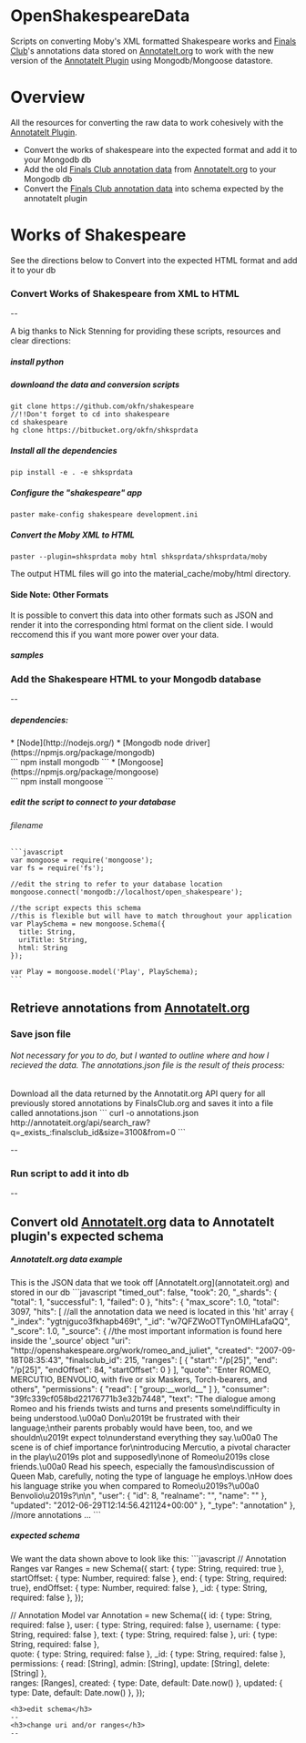 OpenShakespeareData
===================

Scripts on converting Moby's XML formatted Shakespeare works and [Finals Club](http://finalsclub.org)'s annotations data stored on [AnnotateIt.org](annotateit.org) to work with the new version of the [AnnotateIt Plugin](http://annotateit.org/) using Mongodb/Mongoose datastore.

Overview
===================
All the resources for converting the raw data to work cohesively with the [AnnotateIt Plugin](http://annotateit.org/).
* Convert the works of shakespeare into the expected format and add it to your Mongodb db
* Add the old [Finals Club annotation data](http://annotateit.org/api/search_raw?q=_exists_:finalsclub_id&size=200&from=200) from [AnnotateIt.org](annotateit.org) to your Mongodb db
* Convert the [Finals Club annotation data](http://annotateit.org/api/search_raw?q=_exists_:finalsclub_id&size=200&from=200) into schema expected by the annotateIt plugin

Works of Shakespeare
===================
See the directions below to Convert into the expected HTML format and add it to your db

<h3>Convert Works of Shakespeare from XML to HTML</h3>
--


A big thanks to Nick Stenning for providing these scripts, resources and clear directions:
<h5>install python</h5>

<h5>downloand the data and conversion scripts</h5>
    
    git clone https://github.com/okfn/shakespeare
    //!!Don't forget to cd into shakespeare  
    cd shakespeare
    hg clone https://bitbucket.org/okfn/shksprdata
    
<h5> Install all the dependencies </h5>
    
    pip install -e . -e shksprdata
    

<h5> Configure the "shakespeare" app</h5>
    
    paster make-config shakespeare development.ini
    
    
<h5>Convert the Moby XML to HTML</h5>
    
    paster --plugin=shksprdata moby html shksprdata/shksprdata/moby
    

The output HTML files will go into the material_cache/moby/html directory.

<h4> Side Note: Other Formats </h4>
It is possible to convert this data into other formats such as JSON and render it into the corresponding html format on the client side. I would reccomend this if you want more power over your data.
<h5> samples </h5>

<h3>Add the Shakespeare HTML to your Mongodb database</h3>
--

<h5>dependencies: </h5>
* [Node](http://nodejs.org/)
* [Mongodb node driver](https://npmjs.org/package/mongodb) <br>
```
npm install mongodb
```
* [Mongoose](https://npmjs.org/package/mongoose) <br>
```
    npm install mongoose
```
<h5>edit the script to connect to your database</h5>
<h6>filename</h6>

    ```javascript
    var mongoose = require('mongoose');
    var fs = require('fs');
    
    //edit the string to refer to your database location
    mongoose.connect('mongodb://localhost/open_shakespeare');
    
    //the script expects this schema
    //this is flexible but will have to match throughout your application
    var PlaySchema = new mongoose.Schema({
      title: String,
      uriTitle: String,
      html: String
    });
    
    var Play = mongoose.model('Play', PlaySchema);
    ```
Retrieve annotations from [AnnotateIt.org](annotateit.org)
--

<h3>Save json file</h3>
<h6> Not necessary for you to do, but I wanted to outline where and how I recieved the data. The annotations.json file is the result of theis process:</h6> 
Download all the data returned by the Annotatit.org API query for all previously stored annotations by FinalsClub.org and saves it into a file called annotations.json
```
curl -o annotations.json http://annotateit.org/api/search_raw?q=_exists_:finalsclub_id&size=3100&from=0
```

--

<h3>Run script to add it into db</h3>
--

Convert old [AnnotateIt.org](annotateit.org) data to AnnotateIt plugin's expected schema
--

<h5> AnnotateIt.org data example</h5>
This is the JSON data that we took off [AnnotateIt.org](annotateit.org) and stored in our db 
```javascript
"timed_out": false, 
  "took": 20, 
  "_shards": {
    "total": 1, 
    "successful": 1, 
    "failed": 0
  }, 
  "hits": {
    "max_score": 1.0, 
    "total": 3097, 
    "hits": 
    [ //all the annotation data we need is located in this 'hit' array
        {
        "_index": "ygtnjguco3fkhapb469t", 
        "_id": "w7QFZWoOTTynOMIHLafaQQ", 
        "_score": 1.0, 
        "_source": { //the most important information is found here inside the '_source' object
          "uri": "http://openshakespeare.org/work/romeo_and_juliet", 
          "created": "2007-09-18T08:35:43", 
          "finalsclub_id": 215, 
          "ranges": [
            {
              "start": "/p[25]", 
              "end": "/p[25]", 
              "endOffset": 84, 
              "startOffset": 0
            }
          ], 
          "quote": "Enter ROMEO, MERCUTIO, BENVOLIO, with five or six Maskers, Torch-bearers, and others", 
          "permissions": {
            "read": [
              "group:__world__"
            ]
          }, 
          "consumer": "39fc339cf058bd22176771b3e32b7448", 
          "text": "The dialogue among Romeo and his friends twists and turns and presents some\ndifficulty in being understood.\u00a0 Don\u2019t be frustrated with their language;\ntheir parents probably would have been, too, and we shouldn\u2019t expect to\nunderstand everything they say.\u00a0 The scene is of chief importance for\nintroducing Mercutio, a pivotal character in the play\u2019s plot and supposedly\none of Romeo\u2019s close friends.\u00a0 Read his speech, especially the famous\ndiscussion of Queen Mab, carefully, noting the type of language he employs.\nHow does his language strike you when compared to Romeo\u2019s?\u00a0 Benvolio\u2019s?\n\n", 
          "user": {
            "id": 8, 
            "realname": "", 
            "name": ""
          }, 
          "updated": "2012-06-29T12:14:56.421124+00:00"
        }, 
        "_type": "annotation"
      }, //more annotations ...
```
<h5>expected schema</h5>
We want the data shown above to look like this:
```javascript
// Annotation Ranges
var Ranges = new Schema({
    start: { type: String, required: true },
    startOffset: { type: Number, required: false },
    end: { type: String, required: true},
    endOffset: { type: Number, required: false },
    _id: { type: String, required: false }, 
});

// Annotation Model
var Annotation = new Schema({
    id: { type: String, required: false },
    user: { type: String, required: false },
    username: { type: String, required: false },
    text: { type: String, required: false },
    uri: { type: String, required: false },        
    quote: { type: String, required: false }, 
    _id: { type: String, required: false },
    permissions: {
      read: [String],
      admin: [String],
      update: [String],
      delete: [String]
    },   
    ranges: [Ranges],
    created: { type: Date, default: Date.now() },
    updated: { type: Date, default: Date.now() },
});
```
<h3>edit schema</h3>
--
<h3>change uri and/or ranges</h3>
--




